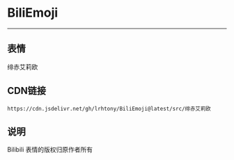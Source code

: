 
# BiliEmoji
---
## 表情
绯赤艾莉欧
## CDN链接
```
https://cdn.jsdelivr.net/gh/lrhtony/BiliEmoji@latest/src/绯赤艾莉欧
```
## 说明
Bilibili 表情的版权归原作者所有

